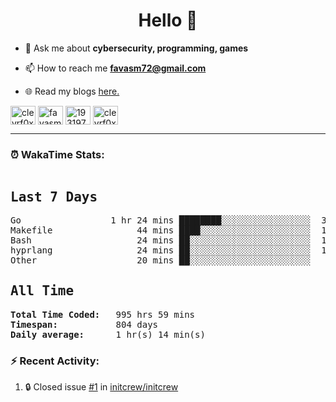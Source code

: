 <h1 align="center">Hello 👋 </h1>

- 💬 Ask me about **cybersecurity, programming, games**

- 📫 How to reach me **favasm72@gmail.com**

- 🌐 Read my blogs <a href="https://favas.dev" target="_blank"> here.</a> 

<p align="left">
<a href="https://twitter.com/clevrf0x" target="blank"><img align="center" src="https://raw.githubusercontent.com/rahuldkjain/github-profile-readme-generator/master/src/images/icons/Social/twitter.svg" alt="clevrf0x" height="30" width="40" /></a>
<a href="https://linkedin.com/in/favasm72" target="blank"><img align="center" src="https://raw.githubusercontent.com/rahuldkjain/github-profile-readme-generator/master/src/images/icons/Social/linked-in-alt.svg" alt="favasm72" height="30" width="40" /></a>
<a href="https://stackoverflow.com/users/19319778" target="blank"><img align="center" src="https://raw.githubusercontent.com/rahuldkjain/github-profile-readme-generator/master/src/images/icons/Social/stack-overflow.svg" alt="19319778" height="30" width="40" /></a>
<a href="https://instagram.com/clevrf0x" target="blank"><img align="center" src="https://raw.githubusercontent.com/rahuldkjain/github-profile-readme-generator/master/src/images/icons/Social/instagram.svg" alt="clevrf0x" height="30" width="40" /></a>
</p>

<hr>

### ⏰ WakaTime Stats:
<!--WakaTime-Start-->
<pre><h2>Last 7 Days</h2>Go                 1 hr 24 mins ████████░░░░░░░░░░░░░░░░░  35.41 %</br>Makefile                44 mins ████░░░░░░░░░░░░░░░░░░░░░  18.55 %</br>Bash                    24 mins ██░░░░░░░░░░░░░░░░░░░░░░░  10.21 %</br>hyprlang                24 mins ██░░░░░░░░░░░░░░░░░░░░░░░  10.06 %</br>Other                   20 mins ██░░░░░░░░░░░░░░░░░░░░░░░   8.64 %</br><h2>All Time</h2><strong>Total Time Coded:   </strong>995 hrs 59 mins</br><strong>Timespan:           </strong>804 days</br><strong>Daily average:      </strong>1 hr(s) 14 min(s)</pre>
<!--WakaTime-End-->

<!--START_SECTION:waka-->
<!--END_SECTION:waka-->


### :zap: Recent Activity:

<!--START_SECTION:activity-->
1. 🔒 Closed issue [#1](https://github.com/initcrew/initcrew/issues/1) in [initcrew/initcrew](https://github.com/initcrew/initcrew)
<!--END_SECTION:activity-->

